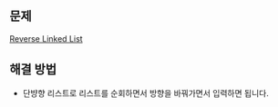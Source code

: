 ## 문제

[Reverse Linked List](https://leetcode.com/problems/reverse-linked-list/?envType=study-plan-v2&envId=leetcode-75)

## 해결 방법

- 단뱡향 리스트로 리스트를 순회하면서 방향을 바꿔가면서 입력하면 됩니다.
